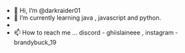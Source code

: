 - 👋 Hi, I’m @darkraider01
- 🌱 I’m currently learning java , javascript and python.
-
- 📫 How to reach me ... discord - ghiislaineee , instagram - brandybuck_19
<!---
darkraider01/darkraider01 is a ✨ special ✨ repository because its `README.md` (this file) appears on your GitHub profile.
You can click the Preview link to take a look at your changes.
--->


